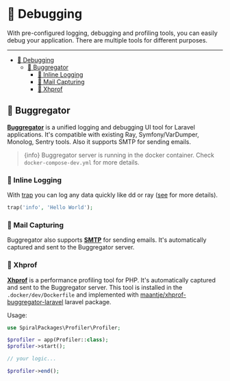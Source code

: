 # 🐞 Debugging

With pre-configured logging, debugging and profiling tools, you can easily debug your application. There are multiple tools for different purposes.

---

- [🐞 Debugging](#-debugging)
  - [🔸 Buggregator](#-buggregator)
    - [🔸 Inline Logging](#-inline-logging)
    - [🔸 Mail Capturing](#-mail-capturing)
    - [🔸 Xhprof](#-xhprof)

<a name="buggregator"></a>

## 🔸 Buggregator

**[Buggregator](https://buggregator.dev/)** is a unified logging and debugging UI tool for Laravel applications. It's compatible with existing Ray, Symfony/VarDumper, Monolog, Sentry tools. Also it supports SMTP for sending emails.

> {info} Buggregator server is running in the docker container. Check `docker-compose-dev.yml` for more details.

### 🔸 Inline Logging

With [trap](https://github.com/buggregator/trap) you can log any data quickly like dd or ray ([see](https://docs.buggregator.dev/trap/usage.html) for more details).

```php
trap('info', 'Hello World');
```

### 🔸 Mail Capturing

Buggregator also supports **[SMTP](https://docs.buggregator.dev/config/smtp.html)** for sending emails. It's automatically captured and sent to the Buggregator server.

### 🔸 Xhprof

**[Xhprof](https://www.php.net/manual/en/book.xhprof.php)** is a performance profiling tool for PHP. It's automatically captured and sent to the Buggregator server. This tool is installed in the `.docker/dev/Dockerfile` and implemented with [maantje/xhprof-buggregator-laravel](https://github.com/maantje/xhprof-buggregator-laravel) laravel package.

Usage:

```php
use SpiralPackages\Profiler\Profiler;

$profiler = app(Profiler::class);
$profiler->start();

// your logic...

$profiler->end();
```

